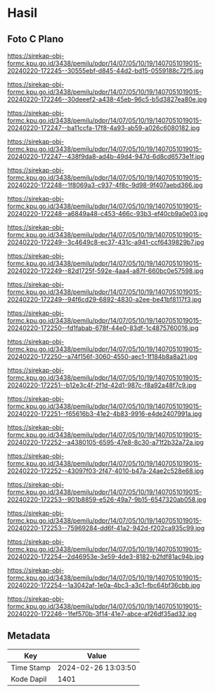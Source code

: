 # Hasil

## Foto C Plano

https://sirekap-obj-formc.kpu.go.id/3438/pemilu/pdpr/14/07/05/10/19/1407051019015-20240220-172245--30555ebf-d845-44d2-bd15-0559188c72f5.jpg

https://sirekap-obj-formc.kpu.go.id/3438/pemilu/pdpr/14/07/05/10/19/1407051019015-20240220-172246--30deeef2-a438-45eb-96c5-b5d3827ea80e.jpg

https://sirekap-obj-formc.kpu.go.id/3438/pemilu/pdpr/14/07/05/10/19/1407051019015-20240220-172247--ba11ccfa-17f8-4a93-ab59-a026c6080182.jpg

https://sirekap-obj-formc.kpu.go.id/3438/pemilu/pdpr/14/07/05/10/19/1407051019015-20240220-172247--438f9da8-ad4b-49d4-947d-6d8cd6573e1f.jpg

https://sirekap-obj-formc.kpu.go.id/3438/pemilu/pdpr/14/07/05/10/19/1407051019015-20240220-172248--1f8069a3-c937-4f8c-9d98-9f407aebd366.jpg

https://sirekap-obj-formc.kpu.go.id/3438/pemilu/pdpr/14/07/05/10/19/1407051019015-20240220-172248--a6849a48-c453-466c-93b3-ef40cb9a0e03.jpg

https://sirekap-obj-formc.kpu.go.id/3438/pemilu/pdpr/14/07/05/10/19/1407051019015-20240220-172249--3c4649c8-ec37-431c-a941-ccf6439829b7.jpg

https://sirekap-obj-formc.kpu.go.id/3438/pemilu/pdpr/14/07/05/10/19/1407051019015-20240220-172249--82d1725f-592e-4aa4-a87f-660bc0e57598.jpg

https://sirekap-obj-formc.kpu.go.id/3438/pemilu/pdpr/14/07/05/10/19/1407051019015-20240220-172249--94f6cd29-6892-4830-a2ee-be41bf8117f3.jpg

https://sirekap-obj-formc.kpu.go.id/3438/pemilu/pdpr/14/07/05/10/19/1407051019015-20240220-172250--fd1fabab-678f-44e0-83df-1c4875760016.jpg

https://sirekap-obj-formc.kpu.go.id/3438/pemilu/pdpr/14/07/05/10/19/1407051019015-20240220-172250--a74f156f-3060-4550-aec1-1f184b8a8a21.jpg

https://sirekap-obj-formc.kpu.go.id/3438/pemilu/pdpr/14/07/05/10/19/1407051019015-20240220-172251--b12e3c4f-2f1d-42d1-987c-f8a92a48f7c9.jpg

https://sirekap-obj-formc.kpu.go.id/3438/pemilu/pdpr/14/07/05/10/19/1407051019015-20240220-172251--f65616b3-41e2-4b83-9916-e4de2407991a.jpg

https://sirekap-obj-formc.kpu.go.id/3438/pemilu/pdpr/14/07/05/10/19/1407051019015-20240220-172252--a4380105-6595-47e8-8c30-a71f2b32a72a.jpg

https://sirekap-obj-formc.kpu.go.id/3438/pemilu/pdpr/14/07/05/10/19/1407051019015-20240220-172252--43097f03-2f47-4010-b47a-24ae2c528e68.jpg

https://sirekap-obj-formc.kpu.go.id/3438/pemilu/pdpr/14/07/05/10/19/1407051019015-20240220-172253--901b8859-e526-49a7-9b15-6547320ab058.jpg

https://sirekap-obj-formc.kpu.go.id/3438/pemilu/pdpr/14/07/05/10/19/1407051019015-20240220-172253--75969284-dd6f-41a2-942d-f202ca935c99.jpg

https://sirekap-obj-formc.kpu.go.id/3438/pemilu/pdpr/14/07/05/10/19/1407051019015-20240220-172254--2d46953e-3e59-4de3-8182-b2fdf81ac94b.jpg

https://sirekap-obj-formc.kpu.go.id/3438/pemilu/pdpr/14/07/05/10/19/1407051019015-20240220-172254--1a3042af-1e0a-4bc3-a3c1-fbc64bf36cbb.jpg

https://sirekap-obj-formc.kpu.go.id/3438/pemilu/pdpr/14/07/05/10/19/1407051019015-20240220-172246--1fef570b-3f14-41e7-abce-af26df35ad32.jpg


## Metadata

| Key        | Value               |
| ---------- | ------------------- |
| Time Stamp | 2024-02-26 13:03:50 |
| Kode Dapil | 1401                |



